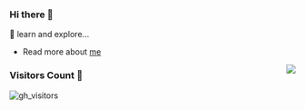 ### Hi there 👋

<!--
**xxholly32/xxholly32** is a ✨ _special_ ✨ repository because its `README.md` (this file) appears on your GitHub profile.

Here are some ideas to get you started:

- 🔭 I’m currently working on ...
- 🌱 I’m currently learning ...
- 👯 I’m looking to collaborate on ...
- 🤔 I’m looking for help with ...
- 💬 Ask me about ...
- 📫 How to reach me: ...
- 😄 Pronouns: ...
- ⚡ Fun fact: ...
-->

🤔 learn and explore...

- Read more about [me](https://xxholly32.github.io/Blog/)

<img align="right" src="https://github-readme-stats.vercel.app/api?username=xxholly32&show_icons=true&theme=onedark" />

### Visitors Count 👀

![gh_visitors](https://profile-counter.glitch.me/xxholly32/count.svg)

